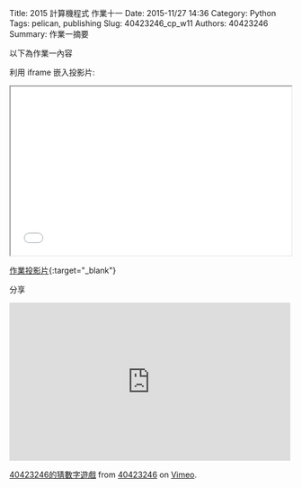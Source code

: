Title: 2015 計算機程式 作業十一
Date: 2015-11/27 14:36
Category: Python
Tags: pelican, publishing
Slug: 40423246_cp_w11
Authors: 40423246
Summary: 作業一摘要

以下為作業一內容

利用 iframe 嵌入投影片:

<iframe src="40423246_cp_w11_p.html" width="500" height="300"></iframe>

[作業投影片](40423246_cp_w11_p.html){:target="_blank"}

分享
<iframe src="https://player.vimeo.com/video/150517321" width="500" height="281" frameborder="0" webkitallowfullscreen mozallowfullscreen allowfullscreen></iframe> <p><a href="https://vimeo.com/150517321">40423246的猜數字遊戲</a> from <a href="https://vimeo.com/user46241007">40423246</a> on <a href="https://vimeo.com">Vimeo</a>.</p>